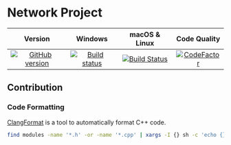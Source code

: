 # Network Project

| Version | Windows | macOS & Linux | Code Quality |
| :---: | :---: | :---: | :---: |
| [![GitHub version](https://badge.fury.io/gh/SMelanko%2Fnet.svg)](https://badge.fury.io/gh/SMelanko%2Fnet) | [![Build status](https://ci.appveyor.com/api/projects/status/hl6u3jinuhpq0w88?svg=true)](https://ci.appveyor.com/project/SMelanko/net) | [![Build Status](https://travis-ci.com/SMelanko/net.svg?branch=master)](https://travis-ci.com/SMelanko/net) | [![CodeFactor](https://www.codefactor.io/repository/github/smelanko/net/badge)](https://www.codefactor.io/repository/github/smelanko/net) |

## Contribution

### Code Formatting

[ClangFormat](https://clang.llvm.org/docs/ClangFormat.html) is a tool to automatically format C++ code.

```bash
find modules -name '*.h' -or -name '*.cpp' | xargs -I {} sh -c 'echo {}; clang-format -style=file -i {};'
```
